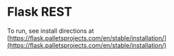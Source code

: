 # Flask REST

To run, see install directions at [https://flask.palletsprojects.com/en/stable/installation/](https://flask.palletsprojects.com/en/stable/installation/)
